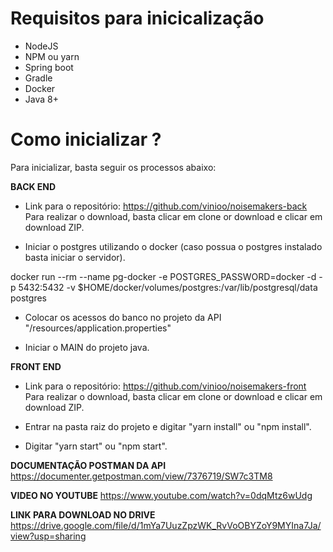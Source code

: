 # Requisitos para inicicalização
- NodeJS
- NPM ou yarn
- Spring boot
- Gradle
- Docker
- Java 8+

# Como inicializar ?
Para inicializar, basta seguir os processos abaixo:

**BACK END**
- Link para o repositório:
https://github.com/vinioo/noisemakers-back
Para realizar o download, basta clicar em clone or download e clicar em download ZIP.

- Iniciar o postgres utilizando o docker (caso possua o postgres instalado basta iniciar o servidor).

docker run --rm   --name pg-docker -e POSTGRES_PASSWORD=docker -d -p 5432:5432 -v $HOME/docker/volumes/postgres:/var/lib/postgresql/data  postgres

- Colocar os acessos do banco no projeto da API "/resources/application.properties"

- Iniciar o MAIN do projeto java.

**FRONT END**
- Link para o repositório:
https://github.com/vinioo/noisemakers-front
Para realizar o download, basta clicar em clone or download e clicar em download ZIP.

- Entrar na pasta raiz do projeto e digitar "yarn install" ou "npm install".

- Digitar "yarn start" ou "npm start".

**DOCUMENTAÇÃO POSTMAN DA API**
https://documenter.getpostman.com/view/7376719/SW7c3TM8

**VIDEO NO YOUTUBE**
https://www.youtube.com/watch?v=0dqMtz6wUdg

**LINK PARA DOWNLOAD NO DRIVE**
https://drive.google.com/file/d/1mYa7UuzZpzWK_RvVoOBYZoY9MYIna7Ja/view?usp=sharing

